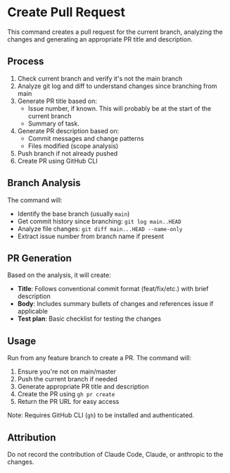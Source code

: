 # Create Pull Request

This command creates a pull request for the current branch, analyzing the changes and generating an appropriate PR title and description.

## Process

1. Check current branch and verify it's not the main branch
2. Analyze git log and diff to understand changes since branching from main
3. Generate PR title based on:
   - Issue number, if known. This will probably be at the start of the current branch
   - Summary of task.
4. Generate PR description based on:
   - Commit messages and change patterns
   - Files modified (scope analysis)
5. Push branch if not already pushed
6. Create PR using GitHub CLI

## Branch Analysis

The command will:
- Identify the base branch (usually `main`)
- Get commit history since branching: `git log main..HEAD`
- Analyze file changes: `git diff main...HEAD --name-only`
- Extract issue number from branch name if present

## PR Generation

Based on the analysis, it will create:
- **Title**: Follows conventional commit format (feat/fix/etc.) with brief description
- **Body**: Includes summary bullets of changes and references issue if applicable
- **Test plan**: Basic checklist for testing the changes

## Usage

Run from any feature branch to create a PR. The command will:
1. Ensure you're not on main/master
2. Push the current branch if needed
3. Generate appropriate PR title and description
4. Create the PR using `gh pr create`
5. Return the PR URL for easy access

Note: Requires GitHub CLI (`gh`) to be installed and authenticated.

## Attribution
Do not record the contribution of Claude Code, Claude, or anthropic to the changes.